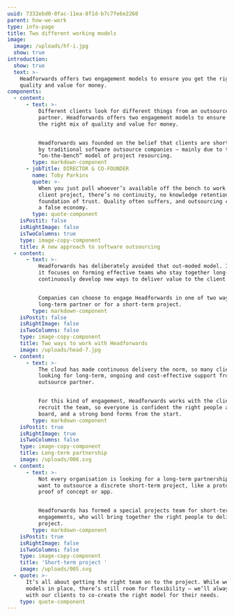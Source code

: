 ```yaml
---
uuid: 7332ebd0-0fac-11ea-8f1d-b7c7fe6e2260
parent: how-we-work
type: info-page
title: Two different working models
image:
  image: /uploads/hf-i.jpg
  show: true
introduction:
  show: true
  text: >-
    Headforwards offers two engagement models to ensure you get the right mix of
    quality and value for money.
components:
  - content:
      - text: >-
          Different clients look for different things from an outsource software
          partner. Headforwards offers two engagement models to ensure you get
          the right mix of quality and value for money. 


          Headforwards was founded on the belief that clients are short-changed
          by traditional software outsource companies – mainly due to the
          “on-the-bench” model of project resourcing.
        type: markdown-component
      - jobTitle: DIRECTOR & CO-FOUNDER
        name: Toby Parkins
        quote: >-
          When you just pull whoever’s available off the bench to work on a
          client project, there’s no continuity, no knowledge retention, and no
          foundation of trust. Quality often suffers, and outsourcing can become
          a false economy.
        type: quote-component
    isPostit: false
    isRightImage: false
    isTwoColumns: true
    type: image-copy-component
    title: A new approach to software outsourcing
  - content:
      - text: >-
          Headforwards has deliberately avoided that out-moded model. Instead,
          it focuses on forming effective teams who stay together long-term and
          continuously develop new ways to deliver value to the client.


          Companies can choose to engage Headforwards in one of two ways: as a
          long-term partner or for a short-term project.
        type: markdown-component
    isPostit: false
    isRightImage: false
    isTwoColumns: false
    type: image-copy-component
    title: Two ways to work with Headforwards
    image: /uploads/head-7.jpg
  - content:
      - text: >-
          The cloud has made continuous delivery the norm, so many clients are
          looking for long-term, ongoing and cost-effective support from their
          outsource partner. 


          For this kind of engagement, Headforwards works with the client to
          recruit the team, so everyone is confident the right people are on
          board, and a strong bond forms from the start.
        type: markdown-component
    isPostit: true
    isRightImage: true
    isTwoColumns: false
    type: image-copy-component
    title: Long-term partnership
    image: /uploads/006.svg
  - content:
      - text: >-
          Not every organisation is looking for a long-term partnership. Some
          want to outsource a discrete short-term project, like a prototype,
          proof of concept or app. 


          Headforwards has formed a special projects team for short-term
          engagements, who will bring together the right people to deliver each
          project.
        type: markdown-component
    isPostit: true
    isRightImage: false
    isTwoColumns: false
    type: image-copy-component
    title: 'Short-term project '
    image: /uploads/005.svg
  - quote: >-
      It’s all about getting the right team on to the project. While we have two
      models in place, there’s still room for flexibility – we’ll always work
      with our clients to co-create the right model for their needs.
    type: quote-component
---
```


